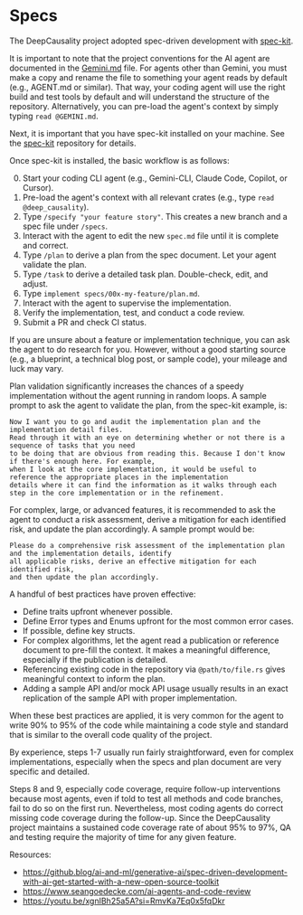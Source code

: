 # Specs

The DeepCausality project adopted spec-driven development with [spec-kit](https://github.com/github/spec-kit?tab=readme-ov-file#-detailed-process).

It is important to note that the project conventions for the AI agent are documented in the [Gemini.md](../GEMINI.md) file. For agents other than Gemini, you must make a copy and rename the file to something your agent reads by default (e.g., AGENT.md or similar). That way, your coding agent will use the right build and test tools by default and will understand the structure of the repository. Alternatively, you can pre-load the agent's context by simply typing `read @GEMINI.md`.

Next, it is important that you have spec-kit installed on your machine. See the [spec-kit](https://github.com/github/spec-kit?tab=readme-ov-file#-detailed-process) repository for details.

Once spec-kit is installed, the basic workflow is as follows:

0) Start your coding CLI agent (e.g., Gemini-CLI, Claude Code, Copilot, or Cursor).
1) Pre-load the agent's context with all relevant crates (e.g., type `read @deep_causality`).
2) Type `/specify "your feature story"`. This creates a new branch and a spec file under `/specs`.
3) Interact with the agent to edit the new `spec.md` file until it is complete and correct.
4) Type `/plan` to derive a plan from the spec document. Let your agent validate the plan.
5) Type `/task` to derive a detailed task plan. Double-check, edit, and adjust.
6) Type `implement specs/00x-my-feature/plan.md`.
7) Interact with the agent to supervise the implementation.
8) Verify the implementation, test, and conduct a code review.
9) Submit a PR and check CI status.

If you are unsure about a feature or implementation technique, you can ask the agent to do research for you. However, without a good starting source (e.g., a blueprint, a technical blog post, or sample code), your mileage and luck may vary.

Plan validation significantly increases the chances of a speedy implementation without the agent running in random loops. A sample prompt to ask the agent to validate the plan, from the spec-kit example, is:

    Now I want you to go and audit the implementation plan and the implementation detail files.
    Read through it with an eye on determining whether or not there is a sequence of tasks that you need
    to be doing that are obvious from reading this. Because I don't know if there's enough here. For example,
    when I look at the core implementation, it would be useful to reference the appropriate places in the implementation
    details where it can find the information as it walks through each step in the core implementation or in the refinement.

For complex, large, or advanced features, it is recommended to ask the agent to conduct a risk assessment, derive a mitigation for each identified risk, and update the plan accordingly. A sample prompt would be:

    Please do a comprehensive risk assessment of the implementation plan and the implementation details, identify
    all applicable risks, derive an effective mitigation for each identified risk,
    and then update the plan accordingly.

A handful of best practices have proven effective:

*   Define traits upfront whenever possible.
*   Define Error types and Enums upfront for the most common error cases.
*   If possible, define key structs.
*   For complex algorithms, let the agent read a publication or reference document to pre-fill the context. It makes a
    meaningful difference, especially if the publication is detailed.
*   Referencing existing code in the repository via `@path/to/file.rs` gives meaningful context to inform the plan.
*   Adding a sample API and/or mock API usage usually results in an exact replication of the sample API with proper
    implementation.

When these best practices are applied, it is very common for the agent to write 90% to 95% of the code while maintaining a code style and standard that is similar to the overall code quality of the project.

By experience, steps 1-7 usually run fairly straightforward, even for complex implementations, especially when the specs and plan document are very specific and detailed.

Steps 8 and 9, especially code coverage, require follow-up interventions because most agents, even if told to test all methods and code branches, fail to do so on the first run. Nevertheless, most coding agents do correct missing code coverage during the follow-up. Since the DeepCausality project maintains a sustained code coverage rate of about 95% to 97%, QA and testing require the majority of time for any given feature.

Resources:
* https://github.blog/ai-and-ml/generative-ai/spec-driven-development-with-ai-get-started-with-a-new-open-source-toolkit
* https://www.seangoedecke.com/ai-agents-and-code-review
* https://youtu.be/xgnIBh25a5A?si=RmvKa7Eq0x5fqDkr
